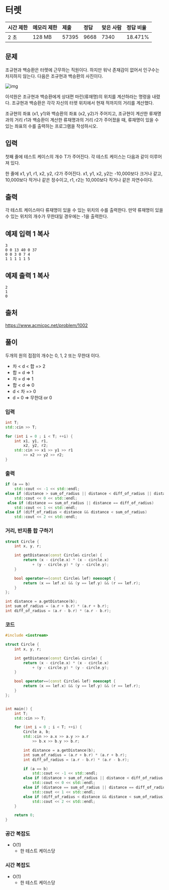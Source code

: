 # 터렛

| 시간 제한 | 메모리 제한 | 제출  | 정답 | 맞은 사람 | 정답 비율 |
| :-------- | :---------- | :---- | :--- | :-------- | :-------- |
| 2 초      | 128 MB      | 57395 | 9668 | 7340      | 18.471%   |

## 문제

조규현과 백승환은 터렛에 근무하는 직원이다. 하지만 워낙 존재감이 없어서 인구수는 차지하지 않는다. 다음은 조규현과 백승환의 사진이다.

![img](https://www.acmicpc.net/upload/201003/dfcmhrjj_142c3w76qg8_b.jpg)

이석원은 조규현과 백승환에게 상대편 마린(류재명)의 위치를 계산하라는 명령을 내렸다. 조규현과 백승환은 각각 자신의 터렛 위치에서 현재 적까지의 거리를 계산했다.

조규현의 좌표 (x1, y1)와 백승환의 좌표 (x2, y2)가 주어지고, 조규현이 계산한 류재명과의 거리 r1과 백승환이 계산한 류재명과의 거리 r2가 주어졌을 때, 류재명이 있을 수 있는 좌표의 수를 출력하는 프로그램을 작성하시오.

## 입력

첫째 줄에 테스트 케이스의 개수 T가 주어진다. 각 테스트 케이스는 다음과 같이 이루어져 있다.

한 줄에 x1, y1, r1, x2, y2, r2가 주어진다. x1, y1, x2, y2는 -10,000보다 크거나 같고, 10,000보다 작거나 같은 정수이고, r1, r2는 10,000보다 작거나 같은 자연수이다.

## 출력

각 테스트 케이스마다 류재명이 있을 수 있는 위치의 수를 출력한다. 만약 류재명이 있을 수 있는 위치의 개수가 무한대일 경우에는 -1을 출력한다.



## 예제 입력 1 복사

```
3
0 0 13 40 0 37
0 0 3 0 7 4
1 1 1 1 1 5
```

## 예제 출력 1 복사

```
2
1
0
```



## 출처

<https://www.acmicpc.net/problem/1002>

## 풀이
두개의 원의 접점의 개수는 0, 1, 2 또는 무한대 이다.
- 차 < d < 합 => 2
- 합 = d => 1
- 차 = d => 1
- 합 < d => 0
- d < 차 => 0
- d = 0 => 무한대 or 0

### 입력
```C++
int T;
std::cin >> T;

for (int i = 0 ; i < T; ++i) {
    int x1, y1, r1,
        x2, y2, r2;
    std::cin >> x1 >> y1 >> r1
        >> x2 >> y2 >> r2;
}
```

### 출력
``` C++
if (a == b)
    std::cout << -1 << std::endl;
else if (distance > sum_of_radius || distance < diff_of_radius || distance == 0)
    std::cout << 0 << std::endl;
 else if (distance == sum_of_radius || distance == diff_of_radius)
    std::cout << 1 << std::endl;
else if (diff_of_radius < distance && distance < sum_of_radius)
    std::cout << 2 << std::endl;
```

### 거리, 반지름 합 구하기
``` C++
struct Circle {
    int x, y, r;

    int getDistance(const Circle& circle) {
        return (x - circle.x) * (x - circle.x)
            + (y - circle.y) * (y - circle.y);
    }

    bool operator==(const Circle& lef) noexcept {
        return (x == lef.x) && (y == lef.y) && (r == lef.r);
    }
};

int distance = a.getDistance(b);
int sum_of_radius = (a.r + b.r) * (a.r + b.r);
int diff_of_radius = (a.r - b.r) * (a.r - b.r);
```

### 코드
``` C++
#include <iostream>

struct Circle {
    int x, y, r;

    int getDistance(const Circle& circle) {
        return (x - circle.x) * (x - circle.x)
            + (y - circle.y) * (y - circle.y);
    }

    bool operator==(const Circle& lef) noexcept {
        return (x == lef.x) && (y == lef.y) && (r == lef.r);
    }
};


int main() {
    int T;
    std::cin >> T;

    for (int i = 0 ; i < T; ++i) {
        Circle a, b;
        std::cin >> a.x >> a.y >> a.r
            >> b.x >> b.y >> b.r;

        int distance = a.getDistance(b);
        int sum_of_radius = (a.r + b.r) * (a.r + b.r);
        int diff_of_radius = (a.r - b.r) * (a.r - b.r);

        if (a == b)
            std::cout << -1 << std::endl;
        else if (distance > sum_of_radius || distance < diff_of_radius || distance == 0)
            std::cout << 0 << std::endl;
        else if (distance == sum_of_radius || distance == diff_of_radius)
            std::cout << 1 << std::endl;
        else if (diff_of_radius < distance && distance < sum_of_radius)
            std::cout << 2 << std::endl;
    }

    return 0;
}

```

### 공간 복잡도
- O(1)
    - 한 테스트 케이스당
### 시간 복잡도
- O(1)
    - 한 테스트 케이스당